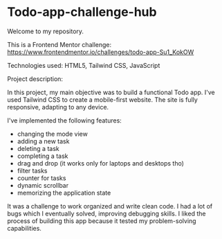 # Todo-app-challenge-hub

Welcome to my repository.

This is a Frontend Mentor challenge: https://www.frontendmentor.io/challenges/todo-app-Su1_KokOW

Technologies used: HTML5, Tailwind CSS, JavaScript

Project description:

In this project, my main objective was to build a functional Todo app. I've used Tailwind CSS to
create a mobile-first website. The site is fully responsive, adapting to any device. 

I've implemented the following features:
- changing the mode view
- adding a new task
- deleting a task
- completing a task
- drag and drop (it works only for laptops and desktops tho)
- filter tasks
- counter for tasks
- dynamic scrollbar
- memorizing the application state

It was a challenge to work organized and write clean code. I had a lot of bugs which I eventually
solved, improving debugging skills. I liked the process of building this app because it tested
my problem-solving capabilities. 

